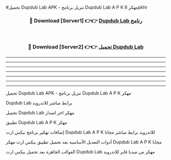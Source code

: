 #تحميل Dupdub Lab  APK - تنزيل برنامج Dupdub Lab  A P K مهكر 6pkhr 



<div align="center">
<h3>🔴 Download [Server1] 👉👉 <a href="https://apkdownload10.web.app/?title=Dupdub Lab ">Dupdub Lab  رنامج</a></h3><br>

<h3>🔴 Download [Server2] 👉👉 <a href="https://apkdownload10.web.app/?title=Dupdub Lab ">تحميل Dupdub Lab  </a></h3>
</div>


----------------------------------------------------------

----------------------------------------------------------

----------------------------------------------------------

----------------------------------------------------------

----------------------------------------------------------

----------------------------------------------------------

----------------------------------------------------------

تحميل Dupdub Lab  APK - تنزيل برنامج Dupdub Lab  A P K مهكر

Dupdub Lab  برابط مباشر للاندرويد

تحميل Dupdub Lab  مهكر اخر اصدار

تطبيق Dupdub Lab  A P K مهكر

إضافات تهكير برنامج بيكس ارت Dupdub Lab  A P K للاندرويد برابط مباشر مجانا

أدوات التعديل الأساسية بعد تحميل تطبيق بيكس ارت مهكر Dupdub Lab  A P K مجانا

القوالب الجاهزة بعد تحميل بيكس ارت Dupdub Lab  مهكر من ميديا فاير للاندرويد


